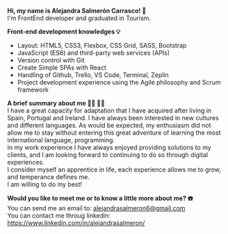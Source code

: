 <strong> Hi, my name is Alejandra Salmerón Carrasco! 👋 </strong> <br>
I'm FrontEnd developer and graduated in Tourism. <br>

<strong> Front-end development knowledges 💡 </strong> 
<ul>
<li>Layout: HTML5, CSS3, Flexbox, CSS Grid, SASS, Bootstrap
</li>
<li>JavaScript (ES6) and third-party web services (APIs)
</li>
<li>Version control with Git
</li>
<li>Create Simple SPAs with React
</li>
<li>Handling of Github, Trello, VS Code, Terminal, Zeplin
</li>
<li>Project development experience using the Agile philosophy and Scrum framework
</li>
</ul>

<p>
<strong> A brief summary about me 🙋‍♀️ 💁‍♀️</strong> <br>
I have a great capacity for adaptation that I have acquired after living in Spain, Portugal and Ireland. I have always been interested in new cultures and different languages. As would be expected, my enthusiasm did not allow me to stay without entering this great adventure of learning the most international language, programming. <br>
In my work experience I have always enjoyed providing solutions to my clients, and I am looking forward to continuing to do so through digital experiences.<br>
I consider myself an apprentice in life, each experience allows me to grow, and temperance defines me.<br>
I am willing to do my best!
</p>

<strong> Would you like to meet me or to know a little more about me? ☎️ </strong> <br>
You can send me an email to: alejandrasalmeron6@gmail.com <br>
You can contact me throug linkedin: https://www.linkedin.com/in/alejandrasalmeron/ <br>

